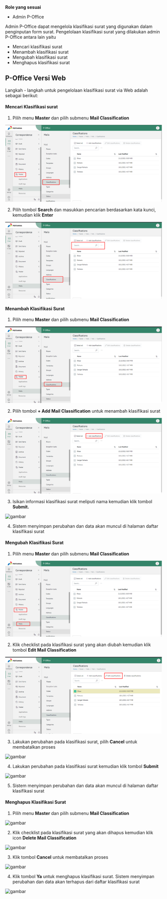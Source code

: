 **Role yang sesuai**

- Admin P-Office

Admin P-Office dapat mengelola klasifikasi surat yang digunakan dalam penginputan form surat. Pengelolaan klasifikasi surat yang dilakukan admin P-Office antara lain yaitu

- Mencari klasifikasi surat
- Menambah klasifikasi surat
- Mengubah klasifikasi surat
- Menghapus klasifikasi surat

## **P-Office Versi Web**

Langkah - langkah untuk pengelolaan klasifikasi surat via Web adalah sebagai berikut:

#### **Mencari Klasifikasi surat**

1.    Pilih menu **Master** dan pilih submenu **Mail Classification**

![gambar](DataMaster/SC_DataMaster/02DM31.png)

2.    Pilih tombol **Search** dan masukkan pencarian berdasarkan kata kunci, kemudian klik **Enter**

![gambar](DataMaster/SC_DataMaster/02DM32.png)

#### **Menambah Klasifikasi Surat**

1.    Pilih menu **Master** dan pilih submenu **Mail Classification**

![gambar](DataMaster/SC_DataMaster/02DM33.png)

2.    Pilih tombol **+ Add Mail Classification** untuk menambah klasifikasi surat

![gambar](DataMaster/SC_DataMaster/02DM34.png)

3.    Isikan informasi klasifikasi surat meliputi nama kemudian klik tombol **Submit.**

![gambar](DataMaster/SC_DataMaster/DM35.png)

4.    Sistem menyimpan perubahan dan data akan muncul di halaman daftar klasifikasi surat


#### **Mengubah Klasifikasi Surat**

1.    Pilih menu **Master** dan pilih submenu **Mail Classification**

![gambar](DataMaster/SC_DataMaster/02DM36.png)

2.    Klik checklist pada klasifikasi surat yang akan diubah kemudian klik tombol **Edit Mail Classification**

![gambar](DataMaster/SC_DataMaster/02DM37.png)

3.    Lakukan perubahan pada klasifikasi surat, pilih **Cancel** untuk membatalkan proses

![gambar](DataMaster/SC_DataMaster/DM38.png)

4.    Lakukan perubahan pada klasifikasi surat kemudian klik tombol **Submit**

![gambar](DataMaster/SC_DataMaster/DM39.png)

5.    Sistem menyimpan perubahan dan data akan muncul di halaman daftar klasifikasi surat
 

#### **Menghapus Klasifikasi Surat**

1.    Pilih menu **Master** dan pilih submenu **Mail Classification**

![gambar](DataMaster/SC_DataMaster/DM40.png)

2.    Klik checklist pada klasifikasi surat yang akan dihapus kemudian klik icon **Delete Mail Classification**

![gambar](DataMaster/SC_DataMaster/DM41.png)

3.    Klik tombol **Cancel** untuk membatalkan proses

![gambar](DataMaster/SC_DataMaster/DM42.png)

4.    Klik tombol **Ya** untuk menghapus klasifikasi surat. Sistem menyimpan perubahan dan data akan terhapus dari daftar klasifikasi surat

![gambar](DataMaster/SC_DataMaster/DM43.png)
